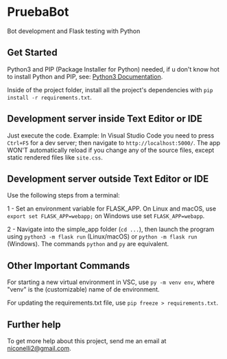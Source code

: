 # PruebaBot
Bot development and Flask testing with Python

## Get Started
Python3 and PIP (Package Installer for Python) needed, if u don't know hot to install Python and PIP, see: [Python3 Documentation](https://docs.python.org/3/).

Inside of the project folder, install all the project's dependencies with `pip install -r requirements.txt`.

## Development server inside Text Editor or IDE
Just execute the code. Example: In Visual Studio Code you need to press `Ctrl+F5` for a dev server; then navigate to `http://localhost:5000/`. The app WON'T automatically reload if you change any of the source files, except static rendered files like `site.css`.

## Development server outside Text Editor or IDE
Use the following steps from a terminal:

1 - Set an environment variable for FLASK_APP. On Linux and macOS, use `export set FLASK_APP=webapp;` on Windows use set `FLASK_APP=webapp`.

2 - Navigate into the simple_app folder (`cd ...`), then launch the program using `python3 -m flask run` (Linux/macOS) or `python -m flask run` (Windows). The commands `python` and `py` are equivalent.

## Other Important Commands
For starting a new virtual environment in VSC, use `py -m venv env`, where "venv" is the (customizable) name of de environment.

For updating the requirements.txt file, use `pip freeze > requirements.txt`.

## Further help
To get more help about this project, send me an email at [niconelli2@gmail.com](mailto:niconelli2@gmail.com).
